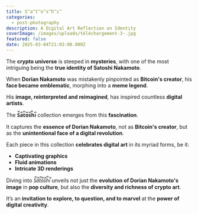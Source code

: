 ```yaml
---
title: S̿a̿t̿o̿s̿h̿i̿
categories:
  - post-photography
description: A Digital Art Reflection on Identity
coverImage: /images/uploads/téléchargement-3-.jpg
featured: false
date: 2025-03-04T21:03:00.000Z
---
```

The **crypto universe** is steeped in **mysteries**, with one of the most intriguing being the **true identity of Satoshi Nakamoto**.  

When **Dorian Nakamoto** was mistakenly pinpointed as **Bitcoin's creator**, his **face became emblematic**, morphing into a **meme legend**.  

His **image, reinterpreted and reimagined**, has inspired countless **digital artists**.  

The **S̿a̿t̿o̿s̿h̿i̿** collection emerges from this **fascination**.  

It captures the **essence of Dorian Nakamoto**, not as **Bitcoin's creator**, but as the **unintentional face of a digital revolution**.  

Each piece in this collection **celebrates digital art** in its myriad forms, be it:  
- **Captivating graphics**  
- **Fluid animations**  
- **Intricate 3D renderings**  

Diving into *S̿a̿t̿o̿s̿h̿i̿* unveils not just the **evolution of Dorian Nakamoto's image** in **pop culture**, but also the **diversity and richness of crypto art**.  

It’s an **invitation to explore, to question, and to marvel** at the **power of digital creativity**.  
